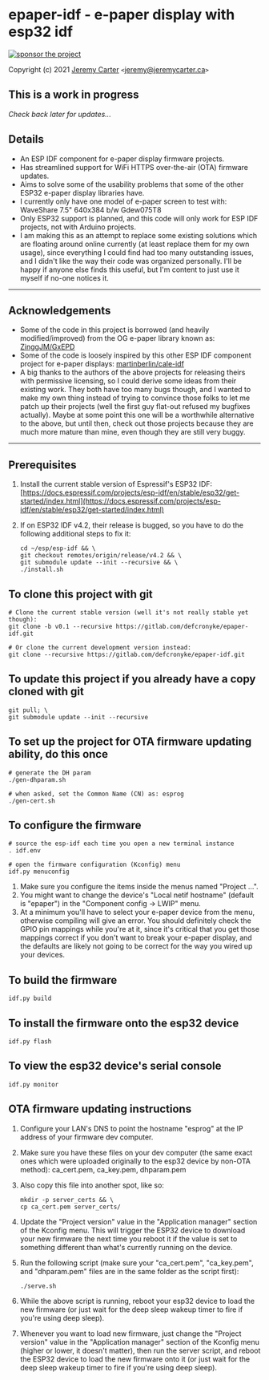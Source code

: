 # epaper-idf - e-paper display with esp32 idf

[![sponsor the project](https://img.shields.io/static/v1?label=Sponsor&message=%E2%9D%A4&logo=GitHub&link=https://github.com/sponsors/defcronyke)](https://github.com/sponsors/defcronyke)

Copyright (c) 2021 [Jeremy Carter](https://eternalvoid.net) `<`[jeremy@jeremycarter.ca](mailto:Jeremy%20Carter%20<jeremy@jeremycarter.ca>?subject=epaper-idf)`>`

## This is a work in progress

_Check back later for updates..._

## Details

- An ESP IDF component for e-paper display firmware projects.
- Has streamlined support for WiFi HTTPS over-the-air (OTA) firmware updates.
- Aims to solve some of the usability problems that some of the other ESP32 e-paper display libraries have.
- I currently only have one model of e-paper screen to test with: WaveShare 7.5" 640x384 b/w Gdew075T8
- Only ESP32 support is planned, and this code will only work for ESP IDF projects, not with Arduino projects.
- I am making this as an attempt to replace some existing solutions which are floating around online currently (at least replace them for my own usage), since everything I could find had too many outstanding issues, and I didn't like the way their code was organized personally. I'll be happy if anyone else finds this useful, but I'm content to just use it myself if no-one notices it.

---

## Acknowledgements

- Some of the code in this project is borrowed (and heavily modified/improved) from the OG e-paper library known as: [ZinggJM/GxEPD](https://github.com/ZinggJM/GxEPD)
- Some of the code is loosely inspired by this other ESP IDF component project for e-paper displays: [martinberlin/cale-idf](https://github.com/martinberlin/cale-idf)
- A big thanks to the authors of the above projects for releasing theirs with permissive licensing, so I could derive some ideas from their existing work. They both have too many bugs though, and I wanted to make my own thing instead of trying to convince those folks to let me patch up their projects (well the first guy flat-out refused my bugfixes actually). Maybe at some point this one will be a worthwhile alternative to the above, but until then, check out those projects because they are much more mature than mine, even though they are still very buggy.

---

## Prerequisites

1. Install the current stable version of Espressif's ESP32 IDF:  
   [https://docs.espressif.com/projects/esp-idf/en/stable/esp32/get-started/index.html](https://docs.espressif.com/projects/esp-idf/en/stable/esp32/get-started/index.html)
2. If on ESP32 IDF v4.2, their release is bugged, so you have to do the following additional steps to fix it:

   ```shell
   cd ~/esp/esp-idf && \
   git checkout remotes/origin/release/v4.2 && \
   git submodule update --init --recursive && \
   ./install.sh
   ```

## To clone this project with git

```shell
# Clone the current stable version (well it's not really stable yet though):
git clone -b v0.1 --recursive https://gitlab.com/defcronyke/epaper-idf.git

# Or clone the current development version instead:
git clone --recursive https://gitlab.com/defcronyke/epaper-idf.git
```

## To update this project if you already have a copy cloned with git

```shell
git pull; \
git submodule update --init --recursive
```

## To set up the project for OTA firmware updating ability, do this once

```shell
# generate the DH param
./gen-dhparam.sh

# when asked, set the Common Name (CN) as: esprog
./gen-cert.sh
```

## To configure the firmware

```shell
# source the esp-idf each time you open a new terminal instance
. idf.env

# open the firmware configuration (Kconfig) menu
idf.py menuconfig
```

1. Make sure you configure the items inside the menus named "Project ...".
2. You might want to change the device's "Local netif hostname" (default is "epaper") in the "Component config -> LWIP" menu.
3. At a minimum you'll have to select your e-paper device from the menu, otherwise compiling will give an error. You should definitely check the GPIO pin mappings while you're at it, since it's critical that you get those mappings correct if you don't want to break your e-paper display, and the defaults are likely not going to be correct for the way you wired up your devices.

## To build the firmware

```shell
idf.py build
```

## To install the firmware onto the esp32 device

```shell
idf.py flash
```

## To view the esp32 device's serial console

```shell
idf.py monitor
```

## OTA firmware updating instructions

1. Configure your LAN's DNS to point the hostname "esprog" at the IP address of your firmware dev computer.
2. Make sure you have these files on your dev computer (the same exact ones which were uploaded originally to the esp32 device by non-OTA method): ca_cert.pem, ca_key.pem, dhparam.pem
3. Also copy this file into another spot, like so:

   ```shell
   mkdir -p server_certs && \
   cp ca_cert.pem server_certs/
   ```

4. Update the "Project version" value in the "Application manager" section of the Kconfig menu. This will trigger the ESP32 device to download your new firmware the next time you reboot it if the value is set to something different than what's currently running on the device.
5. Run the following script (make sure your "ca_cert.pem", "ca_key.pem", and "dhparam.pem" files are in the same folder as the script first):

   ```shell
   ./serve.sh
   ```

6. While the above script is running, reboot your esp32 device to load the new firmware (or just wait for the deep sleep wakeup timer to fire if you're using deep sleep).
7. Whenever you want to load new firmware, just change the "Project version" value in the "Application manager" section of the Kconfig menu (higher or lower, it doesn't matter), then run the server script, and reboot the ESP32 device to load the new firmware onto it (or just wait for the deep sleep wakeup timer to fire if you're using deep sleep).

